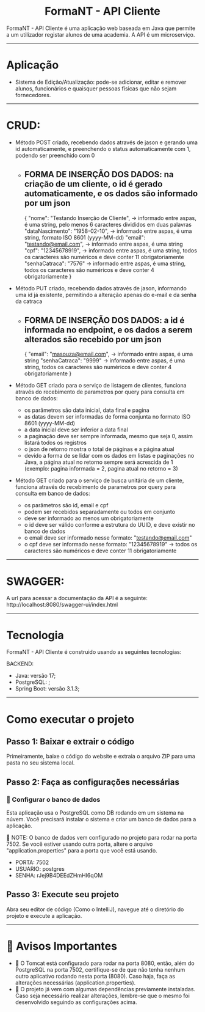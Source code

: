 <h1 align="center">FormaNT - API Cliente</h1>

FormaNT - API Cliente é uma aplicação web baseada em Java que permite a um utilizador registar alunos de uma academia. A API é um microserviço.

<hr/>

# Aplicação

- Sistema de Edição/Atualização: pode-se adicionar, editar e remover alunos, funcionários e quaisquer pessoas físicas que não sejam fornecedores.

<hr/>

# CRUD:

- Método POST criado, recebendo dados através de jason e gerando uma id automaticamente, e preenchendo o status automaticamente com 1, podendo ser preenchido com 0
  - FORMA DE INSERÇÃO DOS DADOS: na criação de um cliente, o id é gerado automaticamente, e os dados são informado por um json
    - 
      {
        "nome": "Testando Inserção de Cliente", -> informado entre aspas, é uma string, pelo menos 6 caracteres divididos em duas palavras
        "dataNascimento": "1958-02-10", -> informado entre aspas, é uma string, formato ISO 8601 (yyyy-MM-dd)
        "email": "testando@email.com", -> informado entre aspas, é uma string
        "cpf": "12345678919", -> informado entre aspas, é uma string, todos os caracteres são numéricos e deve conter 11 obrigatoriamente
        "senhaCatraca": "7576" -> informado entre aspas, é uma string, todos os caracteres são numéricos e deve conter 4 obrigatoriamente
      }

- Método PUT criado, recebendo dados através de jason, informando uma id já existente, permitindo a alteração apenas do e-mail e da senha da catraca
  - FORMA DE INSERÇÃO DOS DADOS: a id é informada no endpoint, e os dados a serem alterados são recebido por um json
    - 
      {
        "email": "masouza@email.com", -> informado entre aspas, é uma string
        "senhaCatraca": "9999" -> informado entre aspas, é uma string, todos os caracteres são numéricos e deve conter 4 obrigatoriamente
      }

- Método GET criado para o serviço de listagem de clientes, funciona através do recebimento de parametros por query para consulta em banco de dados:
  - os parâmetros são data inicial, data final e pagina
  - as datas devem ser informadas de forma conjunta  no formato ISO 8601 (yyyy-MM-dd)
  - a data inicial deve ser inferior a data final
  - a paginação deve ser sempre informada, mesmo que seja 0, assim listará todos os registros
  - o json de retorno mostra o total de páginas e a página atual
  - devido a forma de se lidar com os dados em listas e paginações no Java, a página atual no retorno sempre será acrescida de 1 (exemplo: pagina informada = 2, pagina atual no retorno = 3)

- Método GET criado para o serviço de busca unitária de um cliente, funciona através do recebimento de parametros por query para consulta em banco de dados:
  - os parâmetros são id, email e cpf
  - podem ser recebidos separadamente ou todos em conjunto
  - deve ser informado ao menos um obrigatoriamente
  - o id deve ser válido conforme a estrutura do UUID, e deve existir no banco de dados
  - o email deve ser informado nesse formato: "testando@email.com"
  - o cpf deve ser informado nesse formato: "12345678919" -> todos os caracteres são numéricos e deve conter 11 obrigatoriamente

<hr/>

# SWAGGER:
A url para acessar a documentação da API é a seguinte: http://localhost:8080/swagger-ui/index.html

<hr/>

# Tecnologia

FormaNT - API Cliente é construido usando as seguintes tecnologias:

BACKEND:
- Java: versão 17;
- PostgreSQL: ;
- Spring Boot: versão 3.1.3;

<hr/>

# Como executar o projeto

## Passo 1: Baixar e extrair o código

Primeiramente, baixe o código do website e extraia o arquivo ZIP para uma pasta no seu sistema local.

## Passo 2: Faça as configurações necessárias

### 🐘 Configurar o banco de dados
Esta aplicação usa o PostgreSQL como DB rodando em um sistema na núvem. Você precisará instalar o sistema e criar um banco de dados para a aplicação.

🚨 NOTE: O banco de dados vem configurado no projeto para rodar na porta 7502. Se você estiver usando outra porta, altere o arquivo "application.properties" para a porta que você está usando.

- PORTA: 7502
- USUARIO: postgres
- SENHA: rJej9B4DEEdZHmHI6qOM

## Passo 3: Execute seu projeto

Abra seu editor de código (Como o IntelliJ), navegue até o diretório do projeto e execute a aplicação.

<hr/>

# 🚨 Avisos Importantes

- 🚨 O Tomcat está configurado para rodar na porta 8080, então, além do PostgreSQL na porta 7502, certifique-se de que não tenha nenhum outro aplicativo rodando nesta porta (8080). Caso haja, faça as alterações necessárias (application.properties).
- 🚨 O projeto já vem com algumas dependências previamente instaladas. Caso seja necessário realizar alterações, lembre-se que o mesmo foi desenvolvido seguindo as configurações acima.